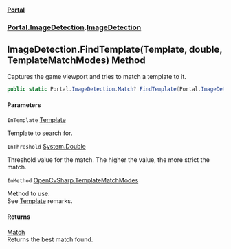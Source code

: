 #### [Portal](index.md 'index')
### [Portal.ImageDetection](Portal.ImageDetection.md 'Portal.ImageDetection').[ImageDetection](Portal.ImageDetection.ImageDetection.md 'Portal.ImageDetection.ImageDetection')

## ImageDetection.FindTemplate(Template, double, TemplateMatchModes) Method

Captures the game viewport and tries to match a template to it.

```csharp
public static Portal.ImageDetection.Match? FindTemplate(Portal.ImageDetection.Template? InTemplate, double InThreshold, OpenCvSharp.TemplateMatchModes InMethod);
```
#### Parameters

<a name='Portal.ImageDetection.ImageDetection.FindTemplate(Portal.ImageDetection.Template,double,OpenCvSharp.TemplateMatchModes).InTemplate'></a>

`InTemplate` [Template](Portal.ImageDetection.Template.md 'Portal.ImageDetection.Template')

Template to search for.

<a name='Portal.ImageDetection.ImageDetection.FindTemplate(Portal.ImageDetection.Template,double,OpenCvSharp.TemplateMatchModes).InThreshold'></a>

`InThreshold` [System.Double](https://docs.microsoft.com/en-us/dotnet/api/System.Double 'System.Double')

Threshold value for the match. The higher the value, the more strict the  
            match.

<a name='Portal.ImageDetection.ImageDetection.FindTemplate(Portal.ImageDetection.Template,double,OpenCvSharp.TemplateMatchModes).InMethod'></a>

`InMethod` [OpenCvSharp.TemplateMatchModes](https://docs.microsoft.com/en-us/dotnet/api/OpenCvSharp.TemplateMatchModes 'OpenCvSharp.TemplateMatchModes')

Method to use. <br/> See [Template](Portal.ImageDetection.Template.md 'Portal.ImageDetection.Template') remarks.

#### Returns
[Match](Portal.ImageDetection.Match.md 'Portal.ImageDetection.Match')  
Returns the best match found.